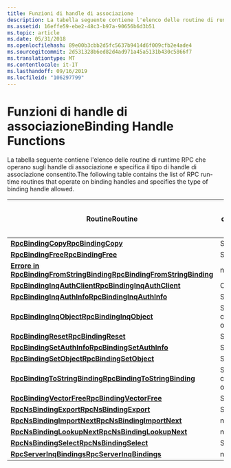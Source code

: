 ```yaml
---
title: Funzioni di handle di associazione
description: La tabella seguente contiene l'elenco delle routine di runtime RPC che operano sugli handle di associazione e specifica il tipo di handle di associazione consentito.
ms.assetid: 16effe59-ebe2-48c3-b97a-90656b6d3b51
ms.topic: article
ms.date: 05/31/2018
ms.openlocfilehash: 89e00b3cbb2d5fc5637b9414d6f009cfb2e4ade4
ms.sourcegitcommit: 2d531328b6ed82d4ad971a45a5131b430c5866f7
ms.translationtype: MT
ms.contentlocale: it-IT
ms.lasthandoff: 09/16/2019
ms.locfileid: "106297799"
---
```

# <a name="binding-handle-functions"></a><span data-ttu-id="d9a04-103">Funzioni di handle di associazione</span><span class="sxs-lookup"><span data-stu-id="d9a04-103">Binding Handle Functions</span></span>

<span data-ttu-id="d9a04-104">La tabella seguente contiene l'elenco delle routine di runtime RPC che operano sugli handle di associazione e specifica il tipo di handle di associazione consentito.</span><span class="sxs-lookup"><span data-stu-id="d9a04-104">The following table contains the list of RPC run-time routines that operate on binding handles and specifies the type of binding handle allowed.</span></span>



| <span data-ttu-id="d9a04-105">Routine</span><span class="sxs-lookup"><span data-stu-id="d9a04-105">Routine</span></span>                                                            | <span data-ttu-id="d9a04-106">Argomento di input</span><span class="sxs-lookup"><span data-stu-id="d9a04-106">Input argument</span></span>   | <span data-ttu-id="d9a04-107">Argomento di output</span><span class="sxs-lookup"><span data-stu-id="d9a04-107">Output argument</span></span> |
|--------------------------------------------------------------------|------------------|-----------------|
| [<span data-ttu-id="d9a04-108">**RpcBindingCopy**</span><span class="sxs-lookup"><span data-stu-id="d9a04-108">**RpcBindingCopy**</span></span>](/windows/desktop/api/Rpcdce/nf-rpcdce-rpcbindingcopy)                           | <span data-ttu-id="d9a04-109">Server</span><span class="sxs-lookup"><span data-stu-id="d9a04-109">Server</span></span>           | <span data-ttu-id="d9a04-110">Server</span><span class="sxs-lookup"><span data-stu-id="d9a04-110">Server</span></span>          |
| [<span data-ttu-id="d9a04-111">**RpcBindingFree**</span><span class="sxs-lookup"><span data-stu-id="d9a04-111">**RpcBindingFree**</span></span>](/windows/desktop/api/Rpcdce/nf-rpcdce-rpcbindingfree)                           | <span data-ttu-id="d9a04-112">Server</span><span class="sxs-lookup"><span data-stu-id="d9a04-112">Server</span></span>           | <span data-ttu-id="d9a04-113">nessuno</span><span class="sxs-lookup"><span data-stu-id="d9a04-113">None</span></span>            |
| [<span data-ttu-id="d9a04-114">**Errore in RpcBindingFromStringBinding**</span><span class="sxs-lookup"><span data-stu-id="d9a04-114">**RpcBindingFromStringBinding**</span></span>](/windows/desktop/api/Rpcdce/nf-rpcdce-rpcbindingfromstringbinding) | <span data-ttu-id="d9a04-115">nessuno</span><span class="sxs-lookup"><span data-stu-id="d9a04-115">None</span></span>             | <span data-ttu-id="d9a04-116">Server</span><span class="sxs-lookup"><span data-stu-id="d9a04-116">Server</span></span>          |
| [<span data-ttu-id="d9a04-117">**RpcBindingInqAuthClient**</span><span class="sxs-lookup"><span data-stu-id="d9a04-117">**RpcBindingInqAuthClient**</span></span>](/windows/desktop/api/Rpcdce/nf-rpcdce-rpcbindinginqauthclient)         | <span data-ttu-id="d9a04-118">Client</span><span class="sxs-lookup"><span data-stu-id="d9a04-118">Client</span></span>           | <span data-ttu-id="d9a04-119">nessuno</span><span class="sxs-lookup"><span data-stu-id="d9a04-119">None</span></span>            |
| [<span data-ttu-id="d9a04-120">**RpcBindingInqAuthInfo**</span><span class="sxs-lookup"><span data-stu-id="d9a04-120">**RpcBindingInqAuthInfo**</span></span>](/windows/desktop/api/Rpcdce/nf-rpcdce-rpcbindinginqauthinfo)             | <span data-ttu-id="d9a04-121">Server</span><span class="sxs-lookup"><span data-stu-id="d9a04-121">Server</span></span>           | <span data-ttu-id="d9a04-122">nessuno</span><span class="sxs-lookup"><span data-stu-id="d9a04-122">None</span></span>            |
| [<span data-ttu-id="d9a04-123">**RpcBindingInqObject**</span><span class="sxs-lookup"><span data-stu-id="d9a04-123">**RpcBindingInqObject**</span></span>](/windows/desktop/api/Rpcdce/nf-rpcdce-rpcbindinginqobject)                 | <span data-ttu-id="d9a04-124">Server o client</span><span class="sxs-lookup"><span data-stu-id="d9a04-124">Server or client</span></span> | <span data-ttu-id="d9a04-125">nessuno</span><span class="sxs-lookup"><span data-stu-id="d9a04-125">None</span></span>            |
| [<span data-ttu-id="d9a04-126">**RpcBindingReset**</span><span class="sxs-lookup"><span data-stu-id="d9a04-126">**RpcBindingReset**</span></span>](/windows/desktop/api/Rpcdce/nf-rpcdce-rpcbindingreset)                         | <span data-ttu-id="d9a04-127">Server</span><span class="sxs-lookup"><span data-stu-id="d9a04-127">Server</span></span>           | <span data-ttu-id="d9a04-128">nessuno</span><span class="sxs-lookup"><span data-stu-id="d9a04-128">None</span></span>            |
| [<span data-ttu-id="d9a04-129">**RpcBindingSetAuthInfo**</span><span class="sxs-lookup"><span data-stu-id="d9a04-129">**RpcBindingSetAuthInfo**</span></span>](/windows/desktop/api/Rpcdce/nf-rpcdce-rpcbindingsetauthinfo)             | <span data-ttu-id="d9a04-130">Server</span><span class="sxs-lookup"><span data-stu-id="d9a04-130">Server</span></span>           | <span data-ttu-id="d9a04-131">nessuno</span><span class="sxs-lookup"><span data-stu-id="d9a04-131">None</span></span>            |
| [<span data-ttu-id="d9a04-132">**RpcBindingSetObject**</span><span class="sxs-lookup"><span data-stu-id="d9a04-132">**RpcBindingSetObject**</span></span>](/windows/desktop/api/Rpcdce/nf-rpcdce-rpcbindingsetobject)                 | <span data-ttu-id="d9a04-133">Server</span><span class="sxs-lookup"><span data-stu-id="d9a04-133">Server</span></span>           | <span data-ttu-id="d9a04-134">nessuno</span><span class="sxs-lookup"><span data-stu-id="d9a04-134">None</span></span>            |
| [<span data-ttu-id="d9a04-135">**RpcBindingToStringBinding**</span><span class="sxs-lookup"><span data-stu-id="d9a04-135">**RpcBindingToStringBinding**</span></span>](/windows/desktop/api/Rpcdce/nf-rpcdce-rpcbindingtostringbinding)     | <span data-ttu-id="d9a04-136">Server o client</span><span class="sxs-lookup"><span data-stu-id="d9a04-136">Server or client</span></span> | <span data-ttu-id="d9a04-137">nessuno</span><span class="sxs-lookup"><span data-stu-id="d9a04-137">None</span></span>            |
| [<span data-ttu-id="d9a04-138">**RpcBindingVectorFree**</span><span class="sxs-lookup"><span data-stu-id="d9a04-138">**RpcBindingVectorFree**</span></span>](/windows/desktop/api/Rpcdce/nf-rpcdce-rpcbindingvectorfree)               | <span data-ttu-id="d9a04-139">Server</span><span class="sxs-lookup"><span data-stu-id="d9a04-139">Server</span></span>           | <span data-ttu-id="d9a04-140">nessuno</span><span class="sxs-lookup"><span data-stu-id="d9a04-140">None</span></span>            |
| [<span data-ttu-id="d9a04-141">**RpcNsBindingExport**</span><span class="sxs-lookup"><span data-stu-id="d9a04-141">**RpcNsBindingExport**</span></span>](/windows/desktop/api/Rpcnsi/nf-rpcnsi-rpcnsbindingexporta)                   | <span data-ttu-id="d9a04-142">Server</span><span class="sxs-lookup"><span data-stu-id="d9a04-142">Server</span></span>           | <span data-ttu-id="d9a04-143">nessuno</span><span class="sxs-lookup"><span data-stu-id="d9a04-143">None</span></span>            |
| [<span data-ttu-id="d9a04-144">**RpcNsBindingImportNext**</span><span class="sxs-lookup"><span data-stu-id="d9a04-144">**RpcNsBindingImportNext**</span></span>](/windows/desktop/api/Rpcnsi/nf-rpcnsi-rpcnsbindingimportnext)           | <span data-ttu-id="d9a04-145">nessuno</span><span class="sxs-lookup"><span data-stu-id="d9a04-145">None</span></span>             | <span data-ttu-id="d9a04-146">Server</span><span class="sxs-lookup"><span data-stu-id="d9a04-146">Server</span></span>          |
| [<span data-ttu-id="d9a04-147">**RpcNsBindingLookupNext**</span><span class="sxs-lookup"><span data-stu-id="d9a04-147">**RpcNsBindingLookupNext**</span></span>](/windows/desktop/api/Rpcnsi/nf-rpcnsi-rpcnsbindinglookupnext)           | <span data-ttu-id="d9a04-148">nessuno</span><span class="sxs-lookup"><span data-stu-id="d9a04-148">None</span></span>             | <span data-ttu-id="d9a04-149">Server</span><span class="sxs-lookup"><span data-stu-id="d9a04-149">Server</span></span>          |
| [<span data-ttu-id="d9a04-150">**RpcNsBindingSelect**</span><span class="sxs-lookup"><span data-stu-id="d9a04-150">**RpcNsBindingSelect**</span></span>](/windows/desktop/api/Rpcnsi/nf-rpcnsi-rpcnsbindingselect)                   | <span data-ttu-id="d9a04-151">Server</span><span class="sxs-lookup"><span data-stu-id="d9a04-151">Server</span></span>           | <span data-ttu-id="d9a04-152">Server</span><span class="sxs-lookup"><span data-stu-id="d9a04-152">Server</span></span>          |
| [<span data-ttu-id="d9a04-153">**RpcServerInqBindings**</span><span class="sxs-lookup"><span data-stu-id="d9a04-153">**RpcServerInqBindings**</span></span>](/windows/desktop/api/Rpcdce/nf-rpcdce-rpcserverinqbindings)               | <span data-ttu-id="d9a04-154">nessuno</span><span class="sxs-lookup"><span data-stu-id="d9a04-154">None</span></span>             | <span data-ttu-id="d9a04-155">Server</span><span class="sxs-lookup"><span data-stu-id="d9a04-155">Server</span></span>          |



 

 

 




